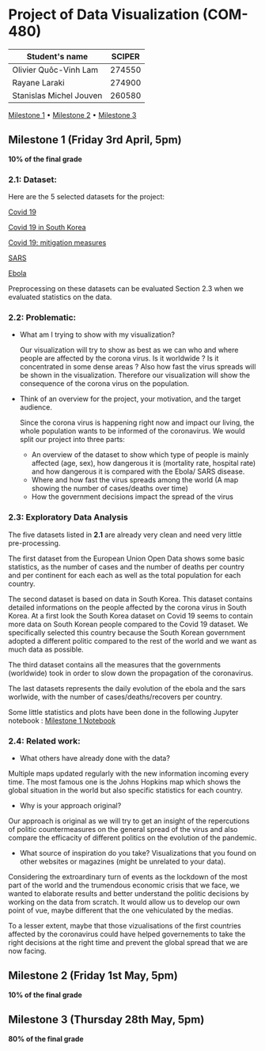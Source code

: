 # Project of Data Visualization (COM-480)

| Student's name | SCIPER |
| -------------- | ------ |
|Olivier Quôc-Vinh Lam |274550 |
|Rayane Laraki |274900 |
|Stanislas Michel Jouven |260580 |

[Milestone 1](#milestone-1-friday-3rd-april-5pm) • [Milestone 2](#milestone-2-friday-1st-may-5pm) • [Milestone 3](#milestone-3-thursday-28th-may-5pm)

## Milestone 1 (Friday 3rd April, 5pm)

**10% of the final grade**
### 2.1: Dataset:

Here are the 5 selected datasets for the project:

[Covid 19](https://data.europa.eu/euodp/en/data/dataset/covid-19-coronavirus-data)

[Covid 19 in South Korea](https://www.kaggle.com/kimjihoo/coronavirusdataset)

[Covid 19: mitigation measures](http://epidemicforecasting.org/containment)

[SARS](https://www.kaggle.com/imdevskp/sars-outbreak-2003-complete-dataset)

[Ebola](https://www.kaggle.com/imdevskp/ebola-outbreak-20142016-complete-dataset) 

Preprocessing on these datasets can be evaluated Section 2.3 when we evaluated statistics on the data.

### 2.2: Problematic:

* What am I trying to show with my visualization? 

  Our visualization will try to show as best as we can who and where people are affected by the corona virus. Is it worldwide ? Is it concentrated in some dense areas ? Also how fast the virus spreads will be shown in the visualization. Therefore our visualization will show the consequence of the corona virus on the population.

* Think of an overview for the project, your motivation, and the target audience.

  Since the corona virus is happening right now and impact our living, the whole population wants to be informed of the coronavirus. We would split our project into three parts:
  - An overview of the dataset to show which type of people is mainly affected (age, sex), how dangerous it is (mortality rate, hospital rate) and how dangerous it is compared with the Ebola/ SARS disease.
  - Where and how fast the virus spreads among the world (A map showing the number of cases/deaths over time)
  - How the government decisions impact the spread of the virus
  
### 2.3: Exploratory Data Analysis

The five datasets listed in **2.1** are already very clean and need very little pre-processing.

The first dataset from the European Union Open Data shows some basic statistics, as the number of cases and the number of deaths per country and per continent for each each as well as the total population for each country.

The second dataset is based on data in South Korea. This dataset contains detailed informations on the people affected by the corona virus in South Korea. At a first look the South Korea dataset on Covid 19 seems to contain more data on South Korean people compared to the Covid 19 dataset. We specifically selected this country because the South Korean government adopted a different politic compared to the rest of the world and we want as much data as possible.

The third dataset contains all the measures that the governments (worldwide) took in order to slow down the propagation of the coronavirus. 

The last datasets represents the daily evolution of the ebola and the sars worlwide, with the number of cases/deaths/recovers per country. 

Some little statistics and plots have been done in the following Jupyter notebook : [Milestone 1 Notebook](https://github.com/com-480-data-visualization/com-480-project-pouletpanier/blob/master/milestone1.ipynb)


### 2.4: Related work:

* What others have already done with the data?

Multiple maps updated regularly with the new information incoming every time. The most famous one is the Johns Hopkins map which shows the global situation in the world but also specific statistics for each country.

* Why is your approach original?

Our approach is original as we will try to get an insight of the repercutions of politic countermeasures on the general spread of the virus and also compare the efficacity of different politics on the evolution of the pandemic.

* What source of inspiration do you take? Visualizations that you found on other websites or magazines (might be unrelated to your data).

Considering the extroardinary turn of events as the lockdown of the most part of the world and the trumendous economic crisis that we face, we wanted to elaborate results and better understand the politic decisions by working on the data from scratch. It would allow us to develop our own point of vue, maybe different that the one vehiculated by the medias.

To a lesser extent, maybe that those vizualisations of the first countries affected by the coronavirus could have helped governements to take the right decisions at the right time and prevent the global spread that we are now facing.

## Milestone 2 (Friday 1st May, 5pm)

**10% of the final grade**




## Milestone 3 (Thursday 28th May, 5pm)

**80% of the final grade**
